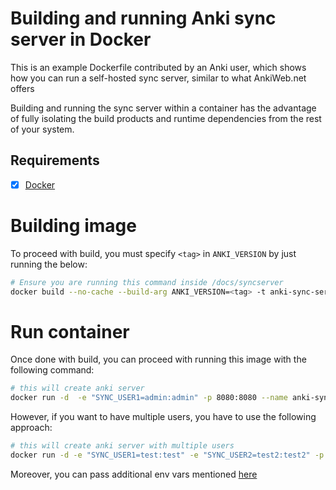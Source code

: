 # Building and running Anki sync server in Docker

This is an example Dockerfile contributed by an Anki user, which shows how you can run a self-hosted sync server,
similar to what AnkiWeb.net offers

Building and running the sync server within a container has the advantage of fully isolating
the build products and runtime dependencies from the rest of your system.

## Requirements

- [x] [Docker](https://docs.docker.com/get-started/)

# Building image

To proceed with build, you must specify `<tag>` in `ANKI_VERSION` by just running the below:

```bash
# Ensure you are running this command inside /docs/syncserver
docker build --no-cache --build-arg ANKI_VERSION=<tag> -t anki-sync-server .
```

# Run container

Once done with build, you can proceed with running this image with the following command:

```bash
# this will create anki server
docker run -d  -e "SYNC_USER1=admin:admin" -p 8080:8080 --name anki-sync-server anki-sync-server
```

However, if you want to have multiple users, you have to use the following approach:

```bash
# this will create anki server with multiple users
docker run -d -e "SYNC_USER1=test:test" -e "SYNC_USER2=test2:test2" -p 8080:8080 --name anki-sync-server anki-sync-server
```

Moreover, you can pass additional env vars mentioned [here](https://docs.ankiweb.net/sync-server.html)
